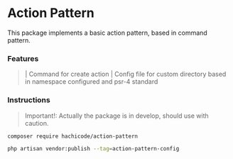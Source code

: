 # Action Pattern
This package implements a basic action pattern, based in command pattern.

### Features

>| Command for create action 
>| Config file for custom directory based in namespace configured and psr-4 standard


### Instructions
> Important!: Actually the package is in develop, should use with caution.

```bash 
composer require hachicode/action-pattern
```

```bash 
php artisan vendor:publish --tag=action-pattern-config
```